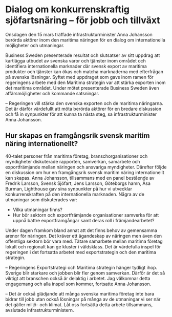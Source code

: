 # Dialog om konkurrenskraftig sjöfartsnäring – för jobb och tillväxt

Onsdagen den 15 mars träffade infrastrukturminister Anna Johansson berörda aktörer inom den maritima näringen för en dialog om internationella möjligheter och utmaningar.


Business Sweden presenterade resultat och slutsatser av sitt uppdrag att kartlägga utbudet av svenska varor och tjänster inom området och identifiera interna­tionella marknader där svensk export av maritima produkter och tjänster kan ökas och matcha mark­naderna med efterfrågan på svenska lösningar. Syftet med uppdraget som gavs inom ramen för regeringens arbete med den Maritima strategin var att stärka exporten inom det maritima området. Under mötet presenterade Business Sweden även affärsmöjligheter och kommande satsningar.

– Regeringen vill stärka den svenska exporten och de maritima näringarna. Det är därför värdefullt att möta berörda aktörer för en bredare diskussion och få in synpunkter för att kunna ta nästa steg, sa infrastrukturminister Anna Johansson.

## Hur skapas en framgångsrik svensk maritim näring internationellt?

40\-talet personer från maritima företag, branschorganisationer och myndigheter diskuterade rapporten, samverkan, samarbete och exportfrämjande mellan näringen och ansvariga myndigheter. Därefter följde en diskussion om hur en framgångsrik svensk maritim näring internationellt kan skapas. Anna Johansson, tillsammans med en panel bestående av Fredrik Larsson, Svensk Sjöfart, Jens Larsson, Göteborgs hamn, Åsa Burman, Lighthouse gav sina synpunkter på hur vi utvecklar konkurrenskraften på den internationella marknaden. Några av de utmaningar som diskuterades var:

* Vilka utmaningar finns?
* Hur bör sektorn och exportfrämjande organisationer samverka för att uppnå bättre exportframgångar samt deras roll i främjandearbetet?

Under dagen framkom bland annat att det finns behov av gemensamma arenor för näringen. Det kräver ett ägandeskap av näringen men även den offentliga sektorn bör vara med. Tätare samarbete mellan maritima företag lokalt och regionalt kan ge kluster i väldsklass. Det är värdefulla inspel för regeringen i det fortsatta arbetet med exportstrategin och den maritima strategin.

– Regeringens Exportstrategi och Maritima strategin hänger tydligt ihop. Sverige blir starkare och jobben blir fler genom samverkan. Därför är det så viktigt att branschen också är delaktig i arbetet. Jag välkomnar detta engagemang och alla inspel som kommer, fortsatte Anna Johansson.

– Det är också glädjande att många svenska maritima företag inte bara bidrar till jobb utan också lösningar på många av de utmaningar vi ser när det gäller miljö\- och klimat. Låt oss fortsätta detta arbete tillsammans, avslutade infrastrukturministern.
